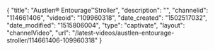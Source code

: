 {
    "title": "Austlen&reg; Entourage&trade;Stroller",
    "description": "",
    "channelid": "114661406",
    "videoid": "109960318",
    "date_created": "1502517032",
    "date_modified": "1515806004",
    "type": "captivate",
    "layout": "channelVideo",
    "url": "\/latest-videos\/austlen-entourage-stroller\/114661406-109960318"
}